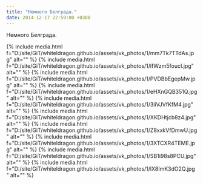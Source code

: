 ```yaml
---
title: "Немного Белграда."
date: 2014-12-17 22:59:00 +0300
---
```


Немного Белграда.


{% include media.html f="D:/site/GiT/whiteldragon.github.io/assets/vk_photos/1/mm7Tk7TTdAs.jpg" alt="" %}
{% include media.html f="D:/site/GiT/whiteldragon.github.io/assets/vk_photos/1/lfWzm5foucI.jpg" alt="" %}
{% include media.html f="D:/site/GiT/whiteldragon.github.io/assets/vk_photos/1/PVDBbEgepMw.jpg" alt="" %}
{% include media.html f="D:/site/GiT/whiteldragon.github.io/assets/vk_photos/1/eHXnGQB351Q.jpg" alt="" %}
{% include media.html f="D:/site/GiT/whiteldragon.github.io/assets/vk_photos/1/3liVJVfKfM4.jpg" alt="" %}
{% include media.html f="D:/site/GiT/whiteldragon.github.io/assets/vk_photos/1/XKDHtjcb8z4.jpg" alt="" %}
{% include media.html f="D:/site/GiT/whiteldragon.github.io/assets/vk_photos/1/Z8xxkVfDmwU.jpg" alt="" %}
{% include media.html f="D:/site/GiT/whiteldragon.github.io/assets/vk_photos/1/3XTCXR4TEME.jpg" alt="" %}
{% include media.html f="D:/site/GiT/whiteldragon.github.io/assets/vk_photos/1/SB1i98s8PCU.jpg" alt="" %}
{% include media.html f="D:/site/GiT/whiteldragon.github.io/assets/vk_photos/1/lX8ImK3dO2Q.jpg" alt="" %}
